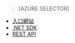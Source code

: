 > [AZURE.SELECTOR]
- [入口網站](../articles/media-services-portal-get-started.md)
- [.NET SDK](../articles/media-services-dotnet-get-started.md)
- [REST API](../articles/media-services-rest-get-started.md)
<!--HONumber=52--> 
